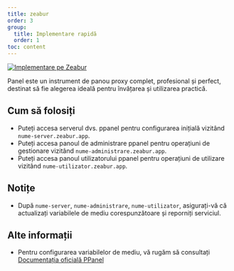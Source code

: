 ```yaml
---
title: zeabur
order: 3
group:
  title: Implementare rapidă
  order: 1
toc: content
---
```


[![Implementare pe Zeabur](https://zeabur.com/button.svg)](https://zeabur.com/templates/IBPWWW)

Panel este un instrument de panou proxy complet, profesional și perfect, destinat să fie alegerea ideală pentru învățarea și utilizarea practică.

## Cum să folosiți

- Puteți accesa serverul dvs. ppanel pentru configurarea inițială vizitând `nume-server.zeabur.app`.
- Puteți accesa panoul de administrare ppanel pentru operațiuni de gestionare vizitând `nume-administrare.zeabur.app`.
- Puteți accesa panoul utilizatorului ppanel pentru operațiuni de utilizare vizitând `nume-utilizator.zeabur.app`.

## Notițe

- După `nume-server`, `nume-administrare`, `nume-utilizator`, asigurați-vă că actualizați variabilele de mediu corespunzătoare și reporniți serviciul.

## Alte informații

- Pentru configurarea variabilelor de mediu, vă rugăm să consultați [Documentația oficială PPanel](https://ppanel.dev/)

